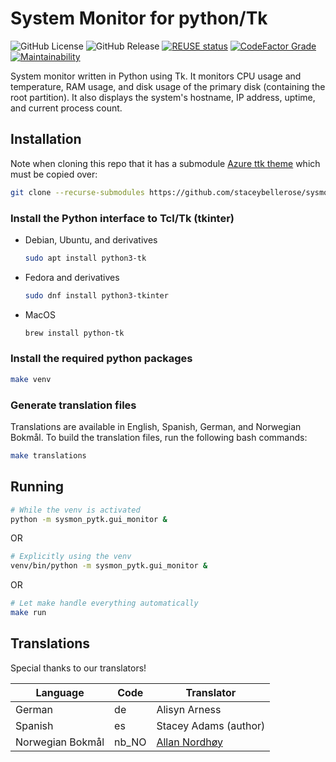# System Monitor for python/Tk

<!--
SPDX-FileCopyrightText: © 2024 Stacey Adams <stacey.belle.rose@gmail.com>

SPDX-License-Identifier: MIT
-->

![GitHub License](https://img.shields.io/github/license/staceybellerose/sysmon-pytk?color=7C4DFF)
![GitHub Release](https://img.shields.io/github/v/release/staceybellerose/sysmon-pytk)
[![REUSE status](https://api.reuse.software/badge/github.com/staceybellerose/sysmon-pytk)](https://api.reuse.software/info/github.com/staceybellerose/sysmon-pytk)
[![CodeFactor Grade](https://img.shields.io/codefactor/grade/github/staceybellerose/sysmon-pytk?logo=codefactor)](https://www.codefactor.io/repository/github/staceybellerose/sysmon-pytk)
[![Maintainability](https://api.codeclimate.com/v1/badges/556c93bf800d0d58e7e4/maintainability)](https://codeclimate.com/github/staceybellerose/sysmon-pytk/maintainability)

System monitor written in Python using Tk. It monitors CPU usage and
temperature, RAM usage, and disk usage of the primary disk (containing the
root partition). It also displays the system's hostname, IP address, uptime,
and current process count.

## Installation

Note when cloning this repo that it has a submodule
[Azure ttk theme](https://github.com/rdbende/Azure-ttk-theme)
which must be copied over:

```bash
git clone --recurse-submodules https://github.com/staceybellerose/sysmon-pytk.git
```

### Install the Python interface to Tcl/Tk (tkinter)

* Debian, Ubuntu, and derivatives

    ```bash
    sudo apt install python3-tk
    ```

* Fedora and derivatives

    ```bash
    sudo dnf install python3-tkinter
    ```

* MacOS

    ```bash
    brew install python-tk
    ```

### Install the required python packages

```bash
make venv
```

### Generate translation files

Translations are available in English, Spanish, German, and Norwegian Bokmål.
To build the translation files, run the following bash commands:

```bash
make translations
```

## Running

```bash
# While the venv is activated
python -m sysmon_pytk.gui_monitor &
```

OR

```bash
# Explicitly using the venv
venv/bin/python -m sysmon_pytk.gui_monitor &
```

OR

```bash
# Let make handle everything automatically
make run
```

## Translations

Special thanks to our translators!

| Language         | Code  | Translator |
|------------------|-------|------------|
| German           | de    | Alisyn Arness |
| Spanish          | es    | Stacey Adams (author) |
| Norwegian Bokmål | nb_NO | [Allan Nordhøy](https://github.com/comradekingu) |

